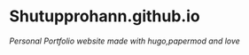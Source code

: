 # Shutupprohann.github.io

*Personal Portfolio website*
           *made with hugo,papermod and love*
